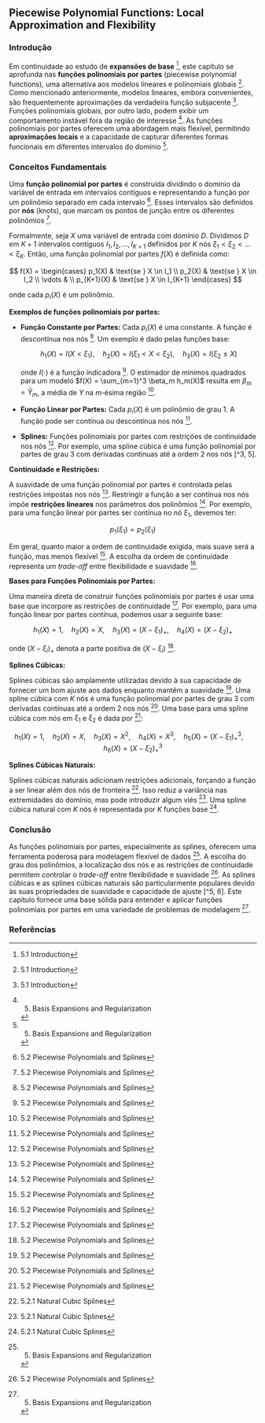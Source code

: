 ## Piecewise Polynomial Functions: Local Approximation and Flexibility

### Introdução
Em continuidade ao estudo de **expansões de base** [^1], este capítulo se aprofunda nas **funções polinomiais por partes** (piecewise polynomial functions), uma alternativa aos modelos lineares e polinomiais globais [^1]. Como mencionado anteriormente, modelos lineares, embora convenientes, são frequentemente aproximações da verdadeira função subjacente [^1]. Funções polinomiais globais, por outro lado, podem exibir um comportamento instável fora da região de interesse [^2]. As funções polinomiais por partes oferecem uma abordagem mais flexível, permitindo **aproximações locais** e a capacidade de capturar diferentes formas funcionais em diferentes intervalos do domínio [^2].

### Conceitos Fundamentais

Uma **função polinomial por partes** é construída dividindo o domínio da variável de entrada em intervalos contíguos e representando a função por um polinômio separado em cada intervalo [^3]. Esses intervalos são definidos por **nós** (knots), que marcam os pontos de junção entre os diferentes polinômios [^3].

Formalmente, seja $X$ uma variável de entrada com domínio $D$. Dividimos $D$ em $K+1$ intervalos contíguos $I_1, I_2, ..., I_{K+1}$ definidos por $K$ nós $\xi_1 < \xi_2 < ... < \xi_K$. Então, uma função polinomial por partes $f(X)$ é definida como:

$$ f(X) = \begin{cases} p_1(X) & \text{se } X \in I_1 \\ p_2(X) & \text{se } X \in I_2 \\ \vdots & \\ p_{K+1}(X) & \text{se } X \in I_{K+1} \end{cases} $$

onde cada $p_i(X)$ é um polinômio.

**Exemplos de funções polinomiais por partes:**

*   **Função Constante por Partes:** Cada $p_i(X)$ é uma constante. A função é descontínua nos nós [^3]. Um exemplo é dado pelas funções base:

    $$     h_1(X) = I(X < \xi_1), \quad h_2(X) = I(\xi_1 < X < \xi_2), \quad h_3(X) = I(\xi_2 \leq X)     $$

    onde $I(\cdot)$ é a função indicadora [^3]. O estimador de mínimos quadrados para um modelo $f(X) = \sum_{m=1}^3 \beta_m h_m(X)$ resulta em $\beta_m = \bar{Y}_m$, a média de $Y$ na $m$-ésima região [^3].
*   **Função Linear por Partes:** Cada $p_i(X)$ é um polinômio de grau 1. A função pode ser contínua ou descontínua nos nós [^3].
*   **Splines:** Funções polinomiais por partes com restrições de continuidade nos nós [^3]. Por exemplo, uma spline cúbica é uma função polinomial por partes de grau 3 com derivadas contínuas até a ordem 2 nos nós [^3, 5].

**Continuidade e Restrições:**

A suavidade de uma função polinomial por partes é controlada pelas restrições impostas nos nós [^3]. Restringir a função a ser contínua nos nós impõe **restrições lineares** nos parâmetros dos polinômios [^3]. Por exemplo, para uma função linear por partes ser contínua no nó $\xi_1$, devemos ter:

$$ p_1(\xi_1) = p_2(\xi_1) $$

Em geral, quanto maior a ordem de continuidade exigida, mais suave será a função, mas menos flexível [^3]. A escolha da ordem de continuidade representa um *trade-off* entre flexibilidade e suavidade [^3].

**Bases para Funções Polinomiais por Partes:**

Uma maneira direta de construir funções polinomiais por partes é usar uma base que incorpore as restrições de continuidade [^3]. Por exemplo, para uma função linear por partes contínua, podemos usar a seguinte base:

$$ h_1(X) = 1, \quad h_2(X) = X, \quad h_3(X) = (X - \xi_1)_+, \quad h_4(X) = (X - \xi_2)_+ $$

onde $(X - \xi_i)_+$ denota a parte positiva de $(X - \xi_i)$ [^3].

**Splines Cúbicas:**

Splines cúbicas são amplamente utilizadas devido à sua capacidade de fornecer um bom ajuste aos dados enquanto mantêm a suavidade [^5]. Uma spline cúbica com $K$ nós é uma função polinomial por partes de grau 3 com derivadas contínuas até a ordem 2 nos nós [^5]. Uma base para uma spline cúbica com nós em $\xi_1$ e $\xi_2$ é dada por [^5]:

$$ h_1(X) = 1, \quad h_2(X) = X, \quad h_3(X) = X^2, \quad h_4(X) = X^3, \quad h_5(X) = (X - \xi_1)_+^3, \quad h_6(X) = (X - \xi_2)_+^3 $$

**Splines Cúbicas Naturais:**

Splines cúbicas naturais adicionam restrições adicionais, forçando a função a ser linear além dos nós de fronteira [^6]. Isso reduz a variância nas extremidades do domínio, mas pode introduzir algum viés [^6]. Uma spline cúbica natural com $K$ nós é representada por $K$ funções base [^6].

### Conclusão

As funções polinomiais por partes, especialmente as splines, oferecem uma ferramenta poderosa para modelagem flexível de dados [^2]. A escolha do grau dos polinômios, a localização dos nós e as restrições de continuidade permitem controlar o *trade-off* entre flexibilidade e suavidade [^3]. As splines cúbicas e as splines cúbicas naturais são particularmente populares devido às suas propriedades de suavidade e capacidade de ajuste [^5, 6]. Este capítulo fornece uma base sólida para entender e aplicar funções polinomiais por partes em uma variedade de problemas de modelagem [^2].

### Referências
[^1]: 5.1 Introduction
[^2]: 5. Basis Expansions and Regularization
[^3]: 5.2 Piecewise Polynomials and Splines
[^4]: FIGURE 5.1
[^5]: 5.2 Piecewise Polynomials and Splines
[^6]: 5.2.1 Natural Cubic Splines
[^7]: FIGURE 5.3
[^8]: 5.2.2 Example: South African Heart Disease (Continued)
[^9]: FIGURE 5.4
[^10]: 5.2.3 Example: Phoneme Recognition
[^11]: FIGURE 5.5
[^12]: 5.3 Filtering and Feature Extraction
[^13]: 5.4 Smoothing Splines
[^14]: FIGURE 5.6
[^15]: 5.4.1 Degrees of Freedom and Smoother Matrices
[^16]: 5.5 Automatic Selection of the Smoothing Parameters
[^17]: FIGURE 5.7
[^18]: 5.6 Nonparametric Logistic Regression
[^19]: 5.7 Multidimensional Splines
[^20]: 5.8 Regularization and Reproducing Kernel Hilbert Spaces

<!-- END -->